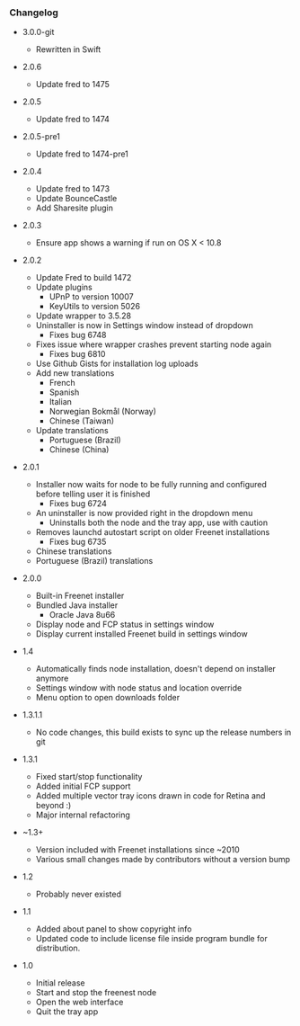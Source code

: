 ### Changelog

* 3.0.0-git

    * Rewritten in Swift
    
* 2.0.6

    * Update fred to 1475

* 2.0.5

    * Update fred to 1474

* 2.0.5-pre1

    * Update fred to 1474-pre1

* 2.0.4

    * Update fred to 1473
    * Update BounceCastle
    * Add Sharesite plugin

* 2.0.3

    * Ensure app shows a warning if run on OS X < 10.8

* 2.0.2

    * Update Fred to build 1472
    * Update plugins
        * UPnP to version 10007
        * KeyUtils to version 5026
    * Update wrapper to 3.5.28
    * Uninstaller is now in Settings window instead of dropdown
        * Fixes bug 6748
    * Fixes issue where wrapper crashes prevent starting node again
        * Fixes bug 6810
    * Use Github Gists for installation log uploads
    * Add new translations
        * French
        * Spanish
        * Italian
        * Norwegian Bokmål (Norway)
        * Chinese (Taiwan)
    * Update translations
        * Portuguese (Brazil)
        * Chinese (China)

* 2.0.1

    * Installer now waits for node to be fully running and configured before telling user it is finished
        * Fixes bug 6724
    * An uninstaller is now provided right in the dropdown menu
        * Uninstalls both the node and the tray app, use with caution
    * Removes launchd autostart script on older Freenet installations
        * Fixes bug 6735
    * Chinese translations
    * Portuguese (Brazil) translations

* 2.0.0

    * Built-in Freenet installer
    * Bundled Java installer
        * Oracle Java 8u66
    * Display node and FCP status in settings window
    * Display current installed Freenet build in settings window

* 1.4

    * Automatically finds node installation, doesn't depend on installer anymore
    * Settings window with node status and location override
    * Menu option to open downloads folder

* 1.3.1.1

    * No code changes, this build exists to sync up the release numbers in git

* 1.3.1

    * Fixed start/stop functionality
    * Added initial FCP support
    * Added multiple vector tray icons drawn in code for Retina and beyond :)
    * Major internal refactoring

* ~1.3+

    * Version included with Freenet installations since ~2010
    * Various small changes made by contributors without a version bump

* 1.2

    * Probably never existed

* 1.1 

    * Added about panel to show copyright info
    * Updated code to include license file inside program bundle for distribution.

* 1.0

    * Initial release     
    * Start and stop the freenest node
    * Open the web interface
    * Quit the tray app 